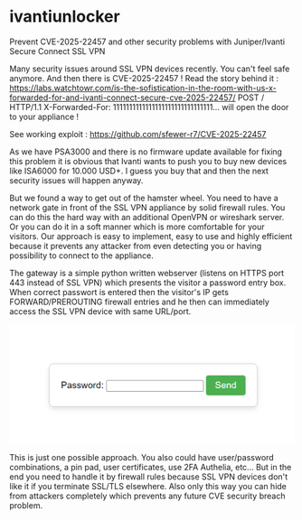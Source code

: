 # ivantiunlocker
Prevent CVE-2025-22457 and other security problems with Juniper/Ivanti Secure Connect SSL VPN

Many security issues around SSL VPN devices recently. You can't feel safe anymore. And then there is CVE-2025-22457 !
Read the story behind it : https://labs.watchtowr.com/is-the-sofistication-in-the-room-with-us-x-forwarded-for-and-ivanti-connect-secure-cve-2025-22457/
POST / HTTP/1.1
X-Forwarded-For: 1111111111111111111111111111111...
will open the door to your appliance !

See working exploit : https://github.com/sfewer-r7/CVE-2025-22457

As we have PSA3000 and there is no firmware update available for fixing this problem it is obvious that Ivanti wants to push you to buy
new devices like ISA6000 for 10.000 USD+. I guess you buy that and then the next security issues will happen anyway.

But we found a way to get out of the hamster wheel. You need to have a network gate in front of the SSL VPN appliance by solid firewall rules.
You can do this the hard way with an additional OpenVPN or wireshark server. Or you can do it in a soft manner which is more comfortable for your visitors.
Our approach is easy to implement, easy to use and highly efficient because it prevents any attacker from even detecting you or having possibility to connect to the
appliance.

The gateway is a simple python written webserver (listens on HTTPS port 443 instead of SSL VPN) which presents the visitor a password entry box. When correct passwort
is entered then the visitor's IP gets FORWARD/PREROUTING firewall entries and he then can immediately access the SSL VPN device with same URL/port.

<img src="./Example-Password-entry.png">

This is just one possible approach. You also could have user/password combinations, a pin pad, user certificates, use 2FA Authelia, etc...
But in the end you need to handle it by firewall rules because SSL VPN devices don't like it if you terminate SSL/TLS elsewhere.
Also only this way you can hide from attackers completely which prevents any future CVE security breach problem.
